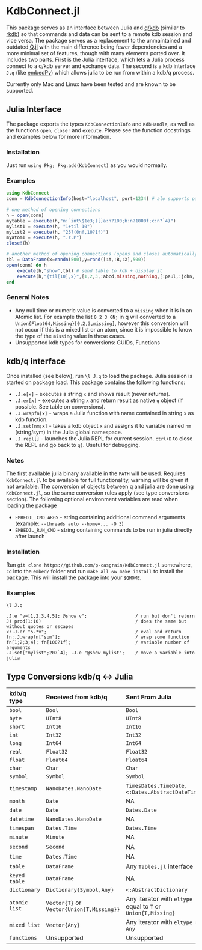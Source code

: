 # KdbConnect.jl

This package serves as an interface between Julia and [q/kdb](https://code.kx.com/q/) (similar to [rkdb](https://github.com/KxSystems/rkdb)) so that commands and data can be sent to a remote kdb session and vice versa. The package serves as a replacement to the unmaintained and outdated [Q.jl](https://github.com/enlnt/Q.jl) with the main difference being fewer dependencies and a more minimal set of features, though with many elements ported over. It includes two parts. First is the Julia interface, which lets a Julia process connect to a q/kdb server and exchange data. The second is a kdb interface  `J.q` (like [embedPy](https://github.com/KxSystems/embedPy)) which allows julia to be run from within a kdb/q process.

Currently only Mac and Linux have been tested and are known to be supported.

## Julia Interface

The package exports the types `KdbConnectionInfo` and `KdbHandle`, as well as the functions `open`, `close!` and `execute`. Please see the function docstrings and examples below for more information.

### Installation
Just run `using Pkg; Pkg.add(KdbConnect)` as you would normally.

### Examples

```julia
using KdbConnect
conn = KdbConnectionInfo(host="localhost", port=1234) # alo supports password, etc.

# one method of opening connections
h = open(conn)
mytable = execute(h,"n:`int\$1e3;([]a:n?100;b:n?1000f;c:n?`4)")
mylist1 = execute(h, "1+til 10")
mylist2 = execute(h, "25?(0nf,10?1f)")
myatom1 = execute(h, ".z.P")
close!(h)

# another method of opening connections (opens and closes automatically)
tbl = DataFrame(x=randn(500),y=rand([:A,:B,:X],500))
open(conn) do h
    execute(h,"show",tbl) # send table to kdb + display it
    execute(h,"{til[10],x}",[1,2,3,:abcd,missing,nothing,[:paul,:john,:george,:ringo]])
end
```

### General Notes
 - Any null time or numeric value is converted to a `missing` when it is in an Atomic list. For example the list `0 2 3 0Nj` in q will converted to a `Union{Float64,Missing}[0,2,3,missing]`, however this conversion will not occur if this is a mixed list or an atom, since it is impossible to know the type of the `missing` value in these cases.
 - Unsupported kdb types for conversions: GUIDs, Functions


## kdb/q interface

Once installed (see below), run `\l J.q` to load the package. Julia session is started on package load.
This package contains the following functions:
 - `.J.e[x]` - executes a string `x` and shows result (never returns). 
 - `.J.er[x]` - executes a string `x` and return result as native `q` object (if possible. See table on conversions).
 - `.J.wrapfn[x]` - wraps a Julia function with name contained in string `x` as kdb function.
 - `.J.set[nm;x]` - takes a kdb object `x` and assigns it to variable named `nm` (string/sym) in the Julia global namespace.
 - `.J.repl[]` - launches the Julia REPL for current session. `ctrl+D` to close the REPL and go back to `q)`. Useful for debugging.

### Notes
The first available julia binary available in the `PATH` will be used. Requires `KdbConnect.jl` to be available for full functionality, warning will be given if not available. The conversion of objects between q and julia are done using `KdbConnect.jl`, so the same conversion rules apply (see type conversions section).
The following optional environment variables are read when loading the package
 - `EMBEDJL_CMD_ARGS` - string containing additional command arguments (example: `--threads auto --home=... -O 3`)
 - `EMBEDJL_RUN_CMD` - string containing commands to be run in julia directly after launch

### Installation

Run `git clone https://github.com/p-casgrain/KdbConnect.jl` somewhere, `cd` into the `embed/` folder and run `make all && make install` to install the package. This will install the package into your `$QHOME`.

### Examples

```
\l J.q

.J.e "v=[1,2,3,4,5]; @show v";                  / run but don't return
J) prod(1:10)                                   / does the same but without quotes or escapes
x:.J.er "5.*v";                                 / eval and return
fn:.J.wrapfn["sum"];                            / wrap some function
fn[1;2;3;4]; fn[100?1f];                        / variable number of arguments
.J.set["mylist";20?`4]; .J.e "@show mylist";    / move a variable into julia 
```



## Type Conversions kdb/q $\longleftrightarrow$ Julia

| **kdb/q type**    | **Received from kdb/q**                         | **Sent From Julia**                                               |
|:---------------	|:-------------------------------------------	|:---------------------------------------------------------------	|
| `bool`     	    | `Bool`                                    	| `Bool`                                                        	|
| `byte`        	| `UInt8`                                   	| `UInt8`                                                       	|
| `short`       	| `Int16`                                   	| `Int16`                                                       	|
| `int`         	| `Int32`                                   	| `Int32`                                                       	|
| `long`        	| `Int64`                                   	| `Int64`                                                       	|
| `real`        	| `Float32`                                 	| `Float32`                                                     	|
| `float`       	| `Float64`                                 	| `Float64`                                                     	|
| `char`        	| `Char`                                    	| `Char`                                                        	|
| `symbol`      	| `Symbol`                                  	| `Symbol`                                                      	|
| `timestamp`   	| `NanoDates.NanoDate`                      	| `TimesDates.TimeDate`, `<:Dates.AbstractDateTime`             	|
| `month`       	| `Date`                                    	| NA                                                            	|
| `date`        	| `Date`                                    	| `Dates.Date`                                                  	|
| `datetime`    	| `NanoDates.NanoDate`                      	| NA                                                            	|
| `timespan`    	| `Dates.Time`                              	| `Dates.Time`                                                  	|
| `minute`      	| `Minute`                                  	| NA                                                            	|
| `second`      	| `Second`                                  	| NA                                                            	|
| `time`        	| `Dates.Time`                              	| NA                                                            	|
| `table`       	| `DataFrame`                              	    | Any `Tables.jl` interface                                     	|
| `keyed table` 	| `DataFrame`                              	    | NA                                                            	|
| `dictionary`  	| `Dictionary{Symbol,Any}`                  	| `<:AbstractDictionary`                                        	|
| `atomic list` 	| `Vector{T}` or `Vector{Union{T,Missing}}` 	| Any iterator with `eltype` equal to `T` or `Union{T,Missing}` 	|
| `mixed list`  	| `Vector{Any}`                             	| Any iterator with `eltype = Any`                              	|
| `functions`     	| Unsupported                                	| Unsupported                                                     	|


